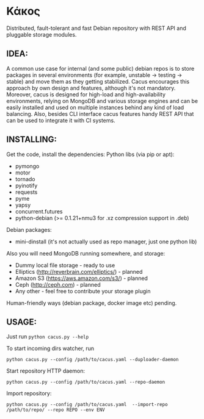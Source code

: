 Κάκος 
=====

Distributed, fault-tolerant and fast Debian repository with REST API and pluggable storage modules.

IDEA:
-----
A common use case for internal (and some public) debian repos is to store packages in several environments (for example, unstable -> testing -> stable) and move them as they getting stabilized. Cacus encourages this approach by own design and features, although it's not mandatory. 
Moreover, cacus is designed for high-load and high-availability environments, relying on MongoDB and various storage engines and can be easily installed and used on multiple instances behind any kind of load balancing. 
Also, besides CLI interface cacus features handy REST API that can be used to integrate it with CI systems.

INSTALLING:
-----------
Get the code, install the dependencies:
Python libs (via pip or apt):
- pymongo
- motor
- tornado
- pyinotify
- requests
- pyme
- yapsy
- concurrent.futures
- python-debian (>= 0.1.21+nmu3 for .xz compression support in .deb)

Debian packages:
- mini-dinstall (it's not actually used as repo manager, just one python lib)

Also you will need MongoDB running somewhere, and storage:
- Dummy local file storage - ready to use
- Elliptics (http://reverbrain.com/elliptics/) - planned
- Amazon S3 (https://aws.amazon.com/s3/) - planned
- Ceph (http://ceph.com) - planned
- Any other - feel free to contribute your storage plugin

Human-friendly ways (debian package, docker image etc) pending.

USAGE:
------
Just run ```python cacus.py --help```

To start incoming dirs watcher, run
```shell
python cacus.py --config /path/to/cacus.yaml --duploader-daemon
```

Start repository HTTP daemon:
```shell
python cacus.py --config /path/to/cacus.yaml --repo-daemon
```
Import repository:
```shell
python cacus.py --config /path/to/cacus.yaml  --import-repo /path/to/repo/ --repo REPO --env ENV
```
